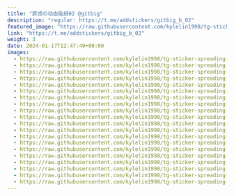 ```yaml
---
title: "胖虎の动态贴纸02 @gitbig"
description: "regular: https://t.me/addstickers/gitbig_b_02"
featured_image: "https://raw.githubusercontent.com/kylelin1998/tg-sticker-spreading-worldwide-images/main/img/6666fa96-a9d3-4ba3-a643-3b85963a884d.jpg"
link: "https://t.me/addstickers/gitbig_b_02"
weight: 3
date: 2024-01-17T12:47:49+08:00
images:
  - https://raw.githubusercontent.com/kylelin1998/tg-sticker-spreading-worldwide-images/main/img/6666fa96-a9d3-4ba3-a643-3b85963a884d.jpg
  - https://raw.githubusercontent.com/kylelin1998/tg-sticker-spreading-worldwide-images/main/img/6833ad00-a70f-4b87-a8ba-317c06175d46.jpg
  - https://raw.githubusercontent.com/kylelin1998/tg-sticker-spreading-worldwide-images/main/img/355e8436-edb4-43b0-a968-6984b6be4683.jpg
  - https://raw.githubusercontent.com/kylelin1998/tg-sticker-spreading-worldwide-images/main/img/9b46007c-60bb-49ed-85bb-fcc97759269f.jpg
  - https://raw.githubusercontent.com/kylelin1998/tg-sticker-spreading-worldwide-images/main/img/77503d5f-faf0-411e-8d6c-d2af192f2bfb.jpg
  - https://raw.githubusercontent.com/kylelin1998/tg-sticker-spreading-worldwide-images/main/img/11e64ac7-3652-42e1-b067-cf9249e3c563.jpg
  - https://raw.githubusercontent.com/kylelin1998/tg-sticker-spreading-worldwide-images/main/img/cf23e8a0-14fa-4ce7-8239-9eb506ac895b.jpg
  - https://raw.githubusercontent.com/kylelin1998/tg-sticker-spreading-worldwide-images/main/img/f43fafb2-9b82-42fe-a17c-96ff0a759467.jpg
  - https://raw.githubusercontent.com/kylelin1998/tg-sticker-spreading-worldwide-images/main/img/00f4a0b9-b828-4e51-9d4e-69f423934e84.jpg
  - https://raw.githubusercontent.com/kylelin1998/tg-sticker-spreading-worldwide-images/main/img/e2a73bea-af3c-403c-9096-eb170964ed34.jpg
  - https://raw.githubusercontent.com/kylelin1998/tg-sticker-spreading-worldwide-images/main/img/d9309bb8-a584-4aad-808b-1ae6b7ac541d.jpg
  - https://raw.githubusercontent.com/kylelin1998/tg-sticker-spreading-worldwide-images/main/img/7ce104dc-6e65-406d-b7db-de417d0065b9.jpg
  - https://raw.githubusercontent.com/kylelin1998/tg-sticker-spreading-worldwide-images/main/img/f3ad3d2c-359b-4701-ad0d-fb97f43d571e.jpg
  - https://raw.githubusercontent.com/kylelin1998/tg-sticker-spreading-worldwide-images/main/img/a20bf267-27fa-480a-b413-25e4657bcb48.jpg
  - https://raw.githubusercontent.com/kylelin1998/tg-sticker-spreading-worldwide-images/main/img/8eddc0ff-69d1-4a3e-a6ac-b83d85dabc87.jpg
  - https://raw.githubusercontent.com/kylelin1998/tg-sticker-spreading-worldwide-images/main/img/9ba99934-f153-49a7-9a9b-e7acd732ec59.jpg
  - https://raw.githubusercontent.com/kylelin1998/tg-sticker-spreading-worldwide-images/main/img/5360ea6c-3294-4772-befa-4ede5301bb08.jpg
  - https://raw.githubusercontent.com/kylelin1998/tg-sticker-spreading-worldwide-images/main/img/36f3c7e8-a19c-45cc-816a-a05539f07a32.jpg
  - https://raw.githubusercontent.com/kylelin1998/tg-sticker-spreading-worldwide-images/main/img/656641e7-fa1e-4083-97d7-43f8d17eb553.jpg
  - https://raw.githubusercontent.com/kylelin1998/tg-sticker-spreading-worldwide-images/main/img/3d8c79a3-a67e-40a7-b2b7-7d377c92669a.jpg
---
```

